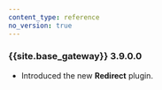 ```yaml
---
content_type: reference
no_version: true
---
```


### {{site.base_gateway}} 3.9.0.0

* Introduced the new **Redirect** plugin.